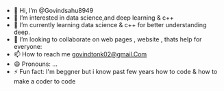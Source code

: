 - 👋 Hi, I’m @Govindsahu8949
- 👀 I’m interested in data science,and deep learning & c++ 
- 🌱 I’m currently learning data science & c++ for better understanding deep.
- 💞️ I’m looking to collaborate on web pages , website , thats help for everyone:
- 📫 How to reach me govindtonk02@gmail.Com 
- 😄 Pronouns: ...
- ⚡ Fun fact: I'm beggner but i know past few years how to code & how to make a coder to code

<!---
Govindsahu8949/Govindsahu8949 is a ✨ special ✨ repository because its `README.md` (this file) appears on your GitHub profile.
You can click the Preview link to take a look at your changes.
--->
